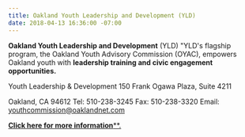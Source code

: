 ```yaml
---
title: Oakland Youth Leadership and Development (YLD)
date: 2018-04-13 16:36:00 -07:00
---
```


**Oakland Youth Leadership and Development** (YLD)
"YLD's flagship program, the Oakland Youth Advisory Commission (OYAC), empowers Oakland youth with **leadership training and civic engagement opportunities.**

Youth Leadership & Development
150 Frank Ogawa Plaza, Suite 4211

Oakland, CA 94612
Tel: 510-238-3245
Fax: 510-238-3320
Email: youthcommission@oaklandnet.com

[**Click here for more information****.](http://www2.oaklandnet.com/government/o/DHS/s/YouthYoungAdults/OAK022075)
